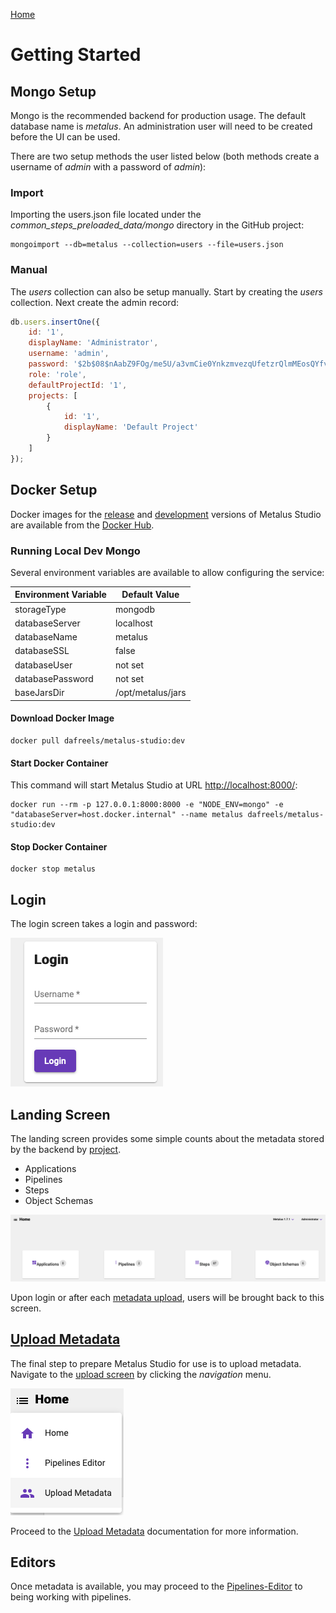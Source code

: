 [Home](readme.md)

# Getting Started
## Mongo Setup
Mongo is the recommended backend for production usage. The default database name is _metalus_.
An administration user will need to be created before the UI can be used. 

There are two setup methods the user listed below (both methods create a username of _admin_ 
with a password of _admin_):
 
### Import
Importing the users.json file located under the *common_steps_preloaded_data/mongo* 
directory in the GitHub project:

```shell script
mongoimport --db=metalus --collection=users --file=users.json
```

### Manual
The _users_ collection can also be setup manually. Start by creating the _users_ collection. 
Next create the admin record:

```javascript
db.users.insertOne({
    id: '1',
    displayName: 'Administrator',
    username: 'admin',
    password: '$2b$08$nAabZ9FOg/me5U/a3vmCie0YnkzmvezqUfetzrQlmMEosQYfvI3TK',
    role: 'role',
    defaultProjectId: '1',
    projects: [
        {
            id: '1',
            displayName: 'Default Project'
        }
    ]
});
```
## Docker Setup
Docker images for the [release](https://hub.docker.com/r/dafreels/metalus-studio/tags?page=1&name=latest) and [development](https://hub.docker.com/r/dafreels/metalus-studio/tags?page=1&name=dev) versions of Metalus Studio
are available from the [Docker Hub](https://hub.docker.com/r/dafreels/metalus-studio).
### Running Local Dev Mongo
Several environment variables are available to allow configuring the service:

|Environment Variable|Default Value    |
|--------------------|-----------------|
|storageType         |mongodb          |
|databaseServer      |localhost        |
|databaseName        |metalus          |
|databaseSSL         |false            |
|databaseUser        |not set          |
|databasePassword    |not set          |
|baseJarsDir         |/opt/metalus/jars|

#### Download Docker Image
```shell script
docker pull dafreels/metalus-studio:dev
```
#### Start Docker Container
This command will start Metalus Studio at URL [http://localhost:8000/](http://localhost:8000/):
```shell script
docker run --rm -p 127.0.0.1:8000:8000 -e "NODE_ENV=mongo" -e "databaseServer=host.docker.internal" --name metalus dafreels/metalus-studio:dev
```
#### Stop Docker Container
```shell script
docker stop metalus
```
## Login
The login screen takes a login and password:

![Login Screen](images/login_screen.png)
## Landing Screen
The landing screen provides some simple counts about the metadata stored by the backend by [project](projects.md).

* Applications
* Pipelines
* Steps
* Object Schemas

![Landing Screen](images/landing_screen.png)

Upon login or after each [metadata upload](upload.md), users will be brought back to this screen.

## [Upload Metadata](upload.md)
The final step to prepare Metalus Studio for use is to upload metadata. Navigate to the [upload screen](upload.md) by
clicking the _navigation_ menu.

![Upload Navigation](images/upload_navigation.png)

Proceed to the [Upload Metadata](upload.md) documentation for more information.

## Editors
Once metadata is available, you may proceed to the [Pipelines-Editor](pipeline-editor.md) to being working with pipelines.
